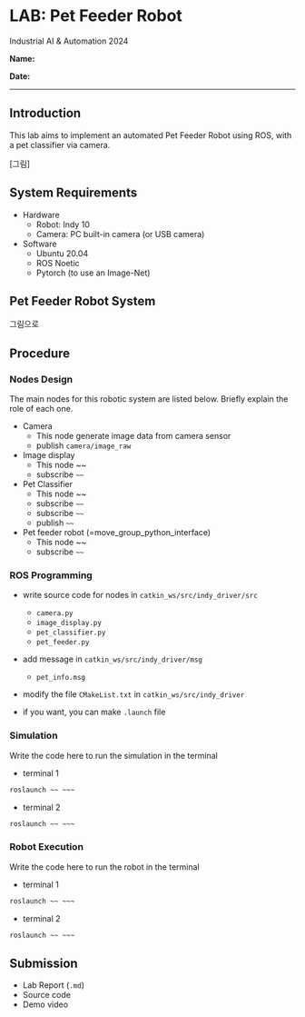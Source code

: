 # LAB: Pet Feeder Robot

Industrial AI & Automation 2024



**Name:**  

**Date:** 



---



## Introduction



This lab aims to implement an automated Pet Feeder Robot using ROS, with a pet classifier via camera.



[그림]





## System Requirements

- Hardware
  - Robot: Indy 10
  - Camera: PC built-in camera (or USB camera)
- Software
  - Ubuntu 20.04
  - ROS Noetic
  - Pytorch (to use an Image-Net)







## Pet Feeder Robot System

그림으로







## Procedure



### Nodes Design

The main nodes for this robotic system are listed below. Briefly explain the role of each one.

- Camera
  - This node generate image data from camera sensor
  - publish `camera/image_raw`
- Image display
  - This node ~~
  - subscribe `~~`
- Pet Classifier
  - This node ~~
  - subscribe `~~`
  - subscribe `~~`
  - publish `~~`
- Pet feeder robot (=move_group_python_interface)
  - This node ~~
  - subscribe `~~`



### ROS Programming

- write source code for nodes in `catkin_ws/src/indy_driver/src`

  - `camera.py`
  - `image_display.py`
  - `pet_classifier.py`
  - `pet_feeder.py`

  

- add message in `catkin_ws/src/indy_driver/msg`

  - `pet_info.msg`

  

- modify the file `CMakeList.txt` in `catkin_ws/src/indy_driver`



- if you want, you can make `.launch` file







### Simulation

Write the code here to run the simulation in the terminal

- terminal 1

```bash
roslaunch ~~ ~~~
```

- terminal 2

```bash
roslaunch ~~ ~~~
```





### Robot Execution

Write the code here to run the robot in the terminal

- terminal 1

```bash
roslaunch ~~ ~~~
```

- terminal 2

```bash
roslaunch ~~ ~~~
```





## Submission

- Lab Report (`.md`)
- Source code
- Demo video

